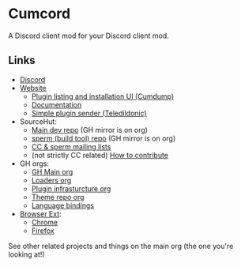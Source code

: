 # Cumcord
A Discord client mod for your Discord client mod.

## Links
 - [Discord](https://discord.gg/FhHQQrVs7U)
 - [Website](https://cumcord.com)
   * [Plugin listing and installation UI (Cumdump)](https://dump.cumcord.com)
   * [Documentation](https://docs.cumcord.com)
   * [Simple plugin sender (Teledildonic)](https://send.cumcord.com)
 - SourceHut:
   * [Main dev repo](https://git.sr.ht/~creatable/Cumcord) (GH mirror is on org)
   * [sperm (build tool) repo](https://git.sr.ht/~creatable/sperm) (GH mirror is on org)
   * [CC & sperm mailing lists](https://lists.sr.ht/~creatable)
   * (not strictly CC related) [How to contribute](https://git-send-email.io/)
 - GH orgs:
   * [GH Main org](https://github.com/Cumcord)
   * [Loaders org](https://github.com/CumcordLoaders)
   * [Plugin infrasturcture org](https://github.com/CumcordPlugins)
   * [Theme repo org](https://github.com/CumcordThemes)
   * [Language bindings](https://github.com/cumglue)
 - [Browser Ext](https://github.com/CumcordLoaders/Browser):
   * [Chrome](https://chrome.google.com/webstore/detail/cumchrome/pfmlgebacgjbhlbdmlpmjldhkoeohbnl)
   * [Firefox](https://addons.mozilla.org/addon/cumload)
 
See other related projects and things on the main org (the one you're looking at!)
